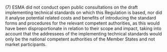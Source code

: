 (7) ESMA did not conduct open public consultations on the draft implementing technical standards on which this Regulation is based, nor did it analyse potential related costs and benefits of introducing the standard forms and procedures for the relevant competent authorities, as this would have been disproportionate in relation to their scope and impact, taking into account that the addressees of the implementing technical standards would only be the national competent authorities of the Member States and not market participants.